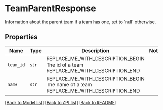 # TeamParentResponse

Information about the parent team if a team has one, set to &#x60;null&#x60; otherwise.

## Properties
Name | Type | Description | Notes
------------ | ------------- | ------------- | -------------
| `team_id` | ```str``` | REPLACE_ME_WITH_DESCRIPTION_BEGIN The id of a team REPLACE_ME_WITH_DESCRIPTION_END |  |
| `name` | ```str``` | REPLACE_ME_WITH_DESCRIPTION_BEGIN The name of a team REPLACE_ME_WITH_DESCRIPTION_END |  |

[[Back to Model list]](../README.md#documentation-for-models) [[Back to API list]](../README.md#documentation-for-api-endpoints) [[Back to README]](../README.md)

